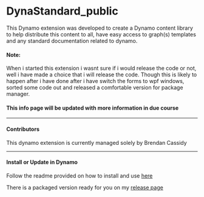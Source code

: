 # DynaStandard_public
This Dynamo extension was developed to create a Dynamo content library to help distribute this content to all, have easy access to graph(s) templates and any standard documentation related to dynamo.

#### Note:

When i started this extension i wasnt sure if i would release the code or not, well i have made a choice that i will release the code. Though this is likely to happen after i have done after i have switch the forms to wpf windows, sorted some code out and released a comfortable version for package manager.


#### This info page will be updated with more information in due course 

---
#### Contributors
This dynamo extension is currently managed solely by Brendan Cassidy

---
#### Install or Update in Dynamo  
Follow the readme provided on how to install and use [here](https://github.com/brencass/DynaStandard_public/blob/master/Readme%20guide%20for%20DynaStandard%20Extension%20for%20use%20in%20Dynamo.pdf)

There is a packaged version ready for you on my [release page](https://github.com/brencass/DynaStandard_public/releases) 

